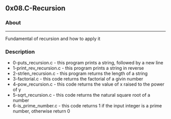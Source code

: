 ## 0x08.C-Recursion

### About
---
Fundamental of recursion and how to apply it

### Description
* 0-puts_recursion.c - this program prints a string, followed by a new line
* 1-print_rev_recursion.c - this program prints a string in reverse
* 2-strlen_recursion.c - this program returns the length of a string
* 3-factorial.c - this code returns the factorial of a givin number
* 4-pow_recursion.c - this code returns the value of x raised to the power of y
* 5-sqrt_recursion.c - this code returns the natural square root of a number
* 6-is_prime_number.c - this code returns 1 if the input integer is a prime number, otherwise return 0
